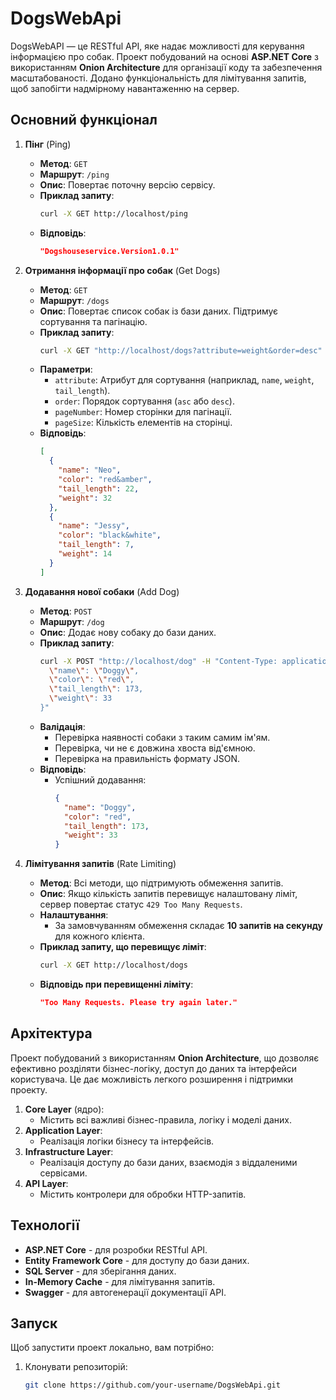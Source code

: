 # DogsWebApi

DogsWebAPI — це RESTful API, яке надає можливості для керування інформацією про собак. Проект побудований на основі **ASP.NET Core** з використанням **Onion Architecture** для організації коду та забезпечення масштабованості. Додано функціональність для лімітування запитів, щоб запобігти надмірному навантаженню на сервер.

## Основний функціонал

1. **Пінг** (Ping)
   - **Метод**: `GET`
   - **Маршрут**: `/ping`
   - **Опис**: Повертає поточну версію сервісу.
   - **Приклад запиту**:
     ```bash
     curl -X GET http://localhost/ping
     ```
   - **Відповідь**:
     ```json
     "Dogshouseservice.Version1.0.1"
     ```

2. **Отримання інформації про собак** (Get Dogs)
   - **Метод**: `GET`
   - **Маршрут**: `/dogs`
   - **Опис**: Повертає список собак із бази даних. Підтримує сортування та пагінацію.
   - **Приклад запиту**:
     ```bash
     curl -X GET "http://localhost/dogs?attribute=weight&order=desc"
     ```
   - **Параметри**:
     - `attribute`: Атрибут для сортування (наприклад, `name`, `weight`, `tail_length`).
     - `order`: Порядок сортування (`asc` або `desc`).
     - `pageNumber`: Номер сторінки для пагінації.
     - `pageSize`: Кількість елементів на сторінці.
   - **Відповідь**:
     ```json
     [
       {
         "name": "Neo",
         "color": "red&amber",
         "tail_length": 22,
         "weight": 32
       },
       {
         "name": "Jessy",
         "color": "black&white",
         "tail_length": 7,
         "weight": 14
       }
     ]
     ```

3. **Додавання нової собаки** (Add Dog)
   - **Метод**: `POST`
   - **Маршрут**: `/dog`
   - **Опис**: Додає нову собаку до бази даних.
   - **Приклад запиту**:
     ```bash
     curl -X POST "http://localhost/dog" -H "Content-Type: application/json" -d "{
       \"name\": \"Doggy\",
       \"color\": \"red\",
       \"tail_length\": 173,
       \"weight\": 33
     }"
     ```
   - **Валідація**:
     - Перевірка наявності собаки з таким самим ім'ям.
     - Перевірка, чи не є довжина хвоста від'ємною.
     - Перевірка на правильність формату JSON.
   - **Відповідь**:
     - Успішний додавання:
       ```json
       {
         "name": "Doggy",
         "color": "red",
         "tail_length": 173,
         "weight": 33
       }
       ```

4. **Лімітування запитів** (Rate Limiting)
   - **Метод**: Всі методи, що підтримують обмеження запитів.
   - **Опис**: Якщо кількість запитів перевищує налаштовану ліміт, сервер повертає статус `429 Too Many Requests`.
   - **Налаштування**:
     - За замовчуванням обмеження складає **10 запитів на секунду** для кожного клієнта.
   - **Приклад запиту, що перевищує ліміт**:
     ```bash
     curl -X GET http://localhost/dogs
     ```
   - **Відповідь при перевищенні ліміту**:
     ```json
     "Too Many Requests. Please try again later."
     ```

## Архітектура

Проект побудований з використанням **Onion Architecture**, що дозволяє ефективно розділяти бізнес-логіку, доступ до даних та інтерфейси користувача. Це дає можливість легкого розширення і підтримки проекту.

1. **Core Layer** (ядро):
   - Містить всі важливі бізнес-правила, логіку і моделі даних.
2. **Application Layer**:
   - Реалізація логіки бізнесу та інтерфейсів.
3. **Infrastructure Layer**:
   - Реалізація доступу до бази даних, взаємодія з віддаленими сервісами.
4. **API Layer**:
   - Містить контролери для обробки HTTP-запитів.

## Технології

- **ASP.NET Core** - для розробки RESTful API.
- **Entity Framework Core** - для доступу до бази даних.
- **SQL Server** - для зберігання даних.
- **In-Memory Cache** - для лімітування запитів.
- **Swagger** - для автогенерації документації API.

## Запуск

Щоб запустити проект локально, вам потрібно:

1. Клонувати репозиторій:
   ```bash
   git clone https://github.com/your-username/DogsWebApi.git
